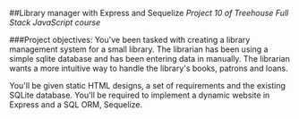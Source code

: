 ##Library manager with Express and Sequelize
*Project 10 of Treehouse Full Stack JavaScript course*


###Project objectives:
You've been tasked with creating a library management system for a small library. The librarian has been using a simple sqlite database and has been entering data in manually. The librarian wants a more intuitive way to handle the library's books, patrons and loans.

You'll be given static HTML designs, a set of requirements and the existing SQLite database. You'll be required to implement a dynamic website in Express and a SQL ORM, Sequelize.
